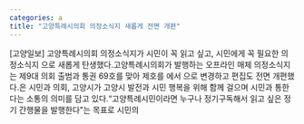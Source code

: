 ```yaml
---
categories: a
title: "고양특례시의회 의정소식지 새롭게 전면 개편"
---
```

[고양일보] 고양특례시의회 의정소식지가 시민이 꼭 읽고 싶고, 시민에게 꼭 필요한 의정소식지 으로 새롭게 탄생했다.고양특례시의회가 발행하는 오프라인 매체 의정소식지는 제9대 의회 출범과 통권 69호를 맞아 제호를 에서 으로 변경하고 편집도 전면 개편했다.은 시민과 의회, 고양시가 고양시 발전과 시민 행복을 위해 함께 걸으며 시민과 통한다는 소통의 의미를 담고 있다.“고양특례시민이라면 누구나 정기구독해서 읽고 싶은 정기 간행물을 발행한다”는 목표로 시민의